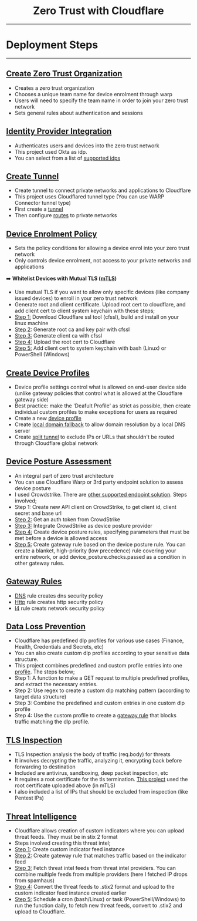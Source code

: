 <h1 align="center">Zero Trust with Cloudflare</h1>

---

# Deployment Steps

---

## [Create Zero Trust Organization](organization)

- Creates a zero trust organization
- Chooses a unique team name for device enrolment through warp
- Users will need to specify the team name in order to join your zero trust network
- Sets general rules about authentication and sessions

## [Identity Provider Integration](identity_provider)

- Authenticates users and devices into the zero trust network
- This project used Okta as idp.
- You can select from a list of [supported idps](https://developers.cloudflare.com/api/operations/access-identity-providers-add-an-access-identity-provider)

## [Create Tunnel](tunnels)

- Create tunnel to connect private networks and applications to Cloudflare
- This project uses Cloudflared tunnel type (You can use WARP Connector tunnel type)
- First create a [tunnel](tunnels/tunnel.py)
- Then configure [routes](tunnels/tunnel_routes.py) to private networks

## [Device Enrolment Policy](device_enrolment)

- Sets the policy conditions for allowing a device enrol into your zero trust network
- Only controls device enrolment, not access to your private networks and applications

➡️ **Whitelist Devices with Mutual TLS ([mTLS](device_enrolment/mTLS))**

- Use mutual TLS if you want to allow only specific devices (like company issued devices) to enroll in your zero trust network
- Generate root and client certificate. Upload root cert to cloudflare, and add client cert to client system keychain with these steps;
- [Step 1:](device_enrolment/mTLS/install_cfssl.sh) Download Cloudflare ssl tool (cfssl), build and install on your linux machine
- [Step 2:](device_enrolment/mTLS/generate_root_ca.sh) Generate root ca and key pair with cfssl
- [Step 3:](device_enrolment/mTLS/generate_client_cert.sh) Generate client ca with cfssl
- [Step 4:](device_enrolment/mTLS/upload_root_cert.py) Upload the root cert to Cloudflare
- [Step 5:](device_enrolment/mTLS/client_cert/) Add client cert to system keychain with bash (Linux) or PowerShell (Windows)

## [Create Device Profiles](warp_settings)

- Device profile settings control what is allowed on end-user device side (unlike gateway policies that control what is allowed at the Cloudflare gateway side)
- Best practice: make the 'Deafult Profile' as strict as possible, then create individual custom profiles to make exceptions for users as required
- Create a new [device profile](warp_settings/custom_device_profile.py)
- Create [local domain fallback](warp_settings/local_domail_fallback.py) to allow domain resolution by a local DNS server
- Create [split tunnel](warp_settings/split_tunnel_exclude.py) to exclude IPs or URLs that shouldn't be routed through Cloudflare global network

## [Device Posture Assessment](device_posture)

- An integral part of zero trust architecture
- You can use Cloudflare Warp or 3rd party endpoint solution to assess device posture
- I used Crowdstrike. There are [other supported endpoint solution](https://developers.cloudflare.com/api/operations/device-posture-integrations-create-device-posture-integration). Steps involved;
- Step 1: Create new API client on CrowdStrike, to get client id, client secret and base url
- [Step 2:](device_posture/crowdstrike_auth_token.sh) Get an auth token from CrowdStrike
- [Step 3:](device_posture/device_posture_integration.py) Integrate CrowdStrike as device posture provider
- [Step 4:](device_posture/posture_rule.py) Create device posture rules, specifying parameters that must be met before a device is allowed access
- [Step 5:](device_posture/gateway_rule.py) Create gateway rule based on the device posture rule. You can create a blanket, high-priority (low precedence) rule covering your entire network, or add device_posture.checks.passed as a condition in other gateway rules.

## [Gateway Rules](gateway_rules)

- [DNS](gateway_rules/dns_rule.py) rule creates dns security policy
- [Http](gateway_rules/http_rule.py) rule creates http security policy
- [l4](gateway_rules/network_rule.py) rule creats network security policy

## [Data Loss Prevention](data_loss_prevention)

- Cloudflare has predefined dlp profiles for various use cases (Finance, Health, Credentials and Secrets, etc)
- You can also create custom dlp profiles according to your sensitive data structure.
- This project combines predefined and custom profile entries into one [profile](data_loss_prevention/dlp_profile.py). The steps below;
- Step 1: A function to make a GET request to multiple predefined profiles, and extract the necessary entries.
- Step 2: Use regex to create a custom dlp matching pattern (according to target data structure)
- Step 3: Combine the predefined and custom entries in one custom dlp profile
- Step 4: Use the custom profile to create a [gateway rule](data_loss_prevention/dlp_gateway_rule.py) that blocks traffic matching the dlp profile.

## [TLS Inspection](tls_inspection)

- TLS Inspection analysis the body of traffic (req.body) for threats
- It involves decrypting the traffic, analyzing it, encrypting back before forwarding to destination
- Included are antivirus, sandboxing, deep packet inspection, etc
- It requires a root certificate for the tls termination. [This project](tls_inspection/inspection_configuration.py) used the root certificate uploaded above (in mTLS)
- I also included a list of IPs that should be excluded from inspection (like Pentest IPs)

## [Threat Intelligence](threat_intel)

- Cloudflare allows creation of custom indicators where you can upload threat feeds. They must be in stix 2 format
- Steps involved creating this threat intel;
- [Step 1:](threat_intel/custom_indicator.py) Create custom indicator feed instance
- [Step 2:](threat_intel/create_rule.py) Create gateway rule that matches traffic based on the indicator feed
- [Step 3:](threat_intel/fetch_upload_feeds.py) Fetch threat intel feeds from threat intel providers. You can combine multiple feeds from multiple providers (here I fetched IP drops from spamhaus)
- [Step 4:](threat_intel/fetch_upload_feeds.py) Convert the threat feeds to .stix2 format and upload to the custom indicator feed instance created earlier
- [Step 5:](threat_intel/schedules) Schedule a cron (bash/Linux) or task (PowerShell/Windows) to run the function daily, to fetch new threat feeds, convert to .stix2 and upload to Cloudflare.
